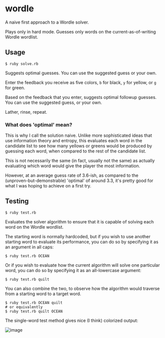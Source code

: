 # wordle

A naive first approach to a Wordle solver.

Plays only in hard mode. Guesses only words on the current-as-of-writing Wordle wordlist.

## Usage

```
$ ruby solve.rb
```

Suggests optimal guesses. You can use the suggested guess or your own.

Enter the feedback you receive as five colors, `b` for black, `y` for yellow, or `g` for green.

Based on the feedback that you enter, suggests optimal followup guesses. You can use the suggested guess, or your own.

Lather, rinse, repeat.

### What does 'optimal' mean?

This is why I call the solution naive. Unlike more sophisticated ideas that use information theory and entropy, this evaluates each word in the candidate list to see how many yellows or greens would be produced by guessing each word, when compared to the rest of the candidate list.

This is not necessarily the same (in fact, usually not the same) as actually evaluating which word would give the player the most information.

However, at an average guess rate of 3.6-ish, as compared to the (unproven-but-demonstrable) 'optimal' of around 3.3, it's pretty good for what I was hoping to achieve on a first try.

## Testing

```
$ ruby test.rb
```

Evaluates the solver algorithm to ensure that it is capable of solving each word on the Wordle wordlist.

The starting word is normally hardcoded, but if you wish to use another starting word to evaluate its performance, you can do so by specifying it as an argument in all caps:

```
$ ruby test.rb OCEAN
```

Or if you wish to evaluate how the current algorithm will solve one particular word, you can do so by specifying it as an all-lowercase argument:

```
$ ruby test.rb quilt
```

You can also combine the two, to observe how the algorithm would traverse from a starting word to a target word.

```
$ ruby test.rb OCEAN quilt
# or equivalently
$ ruby test.rb quilt OCEAN
```

The single-word test method gives nice (I think) colorized output:

![image](https://user-images.githubusercontent.com/3988134/152879645-80a12c54-fc4d-4078-a5a5-b55d124c2f1e.png)
